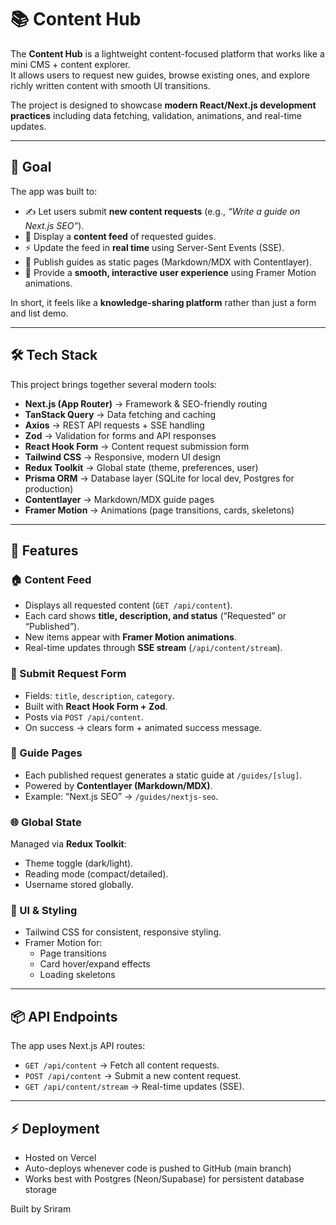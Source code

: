 # 📚 Content Hub

The **Content Hub** is a lightweight content-focused platform that works like a mini CMS + content explorer.  
It allows users to request new guides, browse existing ones, and explore richly written content with smooth UI transitions.  

The project is designed to showcase **modern React/Next.js development practices** including data fetching, validation, animations, and real-time updates.

---

## 🎯 Goal
The app was built to:
- ✍️ Let users submit **new content requests** (e.g., *“Write a guide on Next.js SEO”*).  
- 📰 Display a **content feed** of requested guides.  
- ⚡ Update the feed in **real time** using Server-Sent Events (SSE).  
- 📖 Publish guides as static pages (Markdown/MDX with Contentlayer).  
- 🎨 Provide a **smooth, interactive user experience** using Framer Motion animations.  

In short, it feels like a **knowledge-sharing platform** rather than just a form and list demo.  

---

## 🛠️ Tech Stack
This project brings together several modern tools:

- **Next.js (App Router)** → Framework & SEO-friendly routing  
- **TanStack Query** → Data fetching and caching  
- **Axios** → REST API requests + SSE handling  
- **Zod** → Validation for forms and API responses  
- **React Hook Form** → Content request submission form  
- **Tailwind CSS** → Responsive, modern UI design  
- **Redux Toolkit** → Global state (theme, preferences, user)  
- **Prisma ORM** → Database layer (SQLite for local dev, Postgres for production)  
- **Contentlayer** → Markdown/MDX guide pages  
- **Framer Motion** → Animations (page transitions, cards, skeletons)  

---

## 🚀 Features

### 🏠 Content Feed
- Displays all requested content (`GET /api/content`).  
- Each card shows **title, description, and status** (“Requested” or “Published”).  
- New items appear with **Framer Motion animations**.  
- Real-time updates through **SSE stream** (`/api/content/stream`).  

### 📝 Submit Request Form
- Fields: `title`, `description`, `category`.  
- Built with **React Hook Form + Zod**.  
- Posts via `POST /api/content`.  
- On success → clears form + animated success message.  

### 📖 Guide Pages
- Each published request generates a static guide at `/guides/[slug]`.  
- Powered by **Contentlayer (Markdown/MDX)**.  
- Example: “Next.js SEO” → `/guides/nextjs-seo`.  

### 🌐 Global State
Managed via **Redux Toolkit**:  
- Theme toggle (dark/light).  
- Reading mode (compact/detailed).  
- Username stored globally.  

### 🎨 UI & Styling
- Tailwind CSS for consistent, responsive styling.  
- Framer Motion for:
  - Page transitions  
  - Card hover/expand effects  
  - Loading skeletons  

---

## 📦 API Endpoints
The app uses Next.js API routes:  

- `GET /api/content` → Fetch all content requests.  
- `POST /api/content` → Submit a new content request.  
- `GET /api/content/stream` → Real-time updates (SSE).  

---

## ⚡ Deployment
- Hosted on Vercel
- Auto-deploys whenever code is pushed to GitHub (main branch)
- Works best with Postgres (Neon/Supabase) for persistent database storage

Built by Sriram
